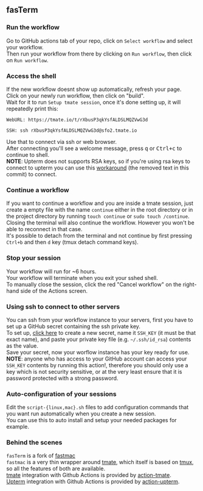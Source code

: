 ## fasTerm

### Run the workflow
Go to GitHub actions tab of your repo, click on `Select workflow` and select your workflow.\
Then run your workflow from there by clicking on `Run workflow`, then click on `Run workflow`.

### Access the shell
If the new workflow doesnt show up automatically, refresh your page.\
Click on your newly run workflow, then click on "build".\
Wait for it to run `Setup tmate session`, once it's done setting up, it will repeatedly print this:
```
WebURL: https://tmate.io/t/rXbusP3qkYsfALDSLMQZVwG3d

SSH: ssh rXbusP3qkYsfALDSLMQZVwG3d@sfo2.tmate.io
```
Use that to connect via ssh or web browser.\
After connecting you'll see a welcome message, press <kbd>q</kbd> or <kbd>Ctrl+c</kbd> to continue to shell.\
**NOTE**: Upterm does not supports RSA keys, so if you're using rsa keys to connect to upterm you can use this [workaround](https://github.com/owenthereal/upterm/commit/0f410ca8f3f88119a570adf13dae37d9817ae894) (the removed text in this commit) to connect.

### Continue a workflow
If you want to continue a workflow and you are inside a tmate session, just create a empty file with the name `continue` either in the root directory or in the project directory by running `touch continue` or `sudo touch /continue`.\
Closing the terminal will also continue the workflow. However you won't be able to reconnect in that case.\
It's possible to detach from the terminal and not continue by first pressing `Ctrl+b` and then `d` key (tmux detach command keys).

### Stop your session
Your workflow will run for ~6 hours.\
Your workflow will terminate when you exit your sshed shell.\
To manually close the session, click the red "Cancel workflow" on the right-hand side of the Actions screen.

### Using ssh to connect to other servers
You can ssh from your workflow instance to your servers, first you have to set up a GitHub secret containing the ssh private key.\
To set up, [click here](../../settings/secrets/new) to create a new secret, name it `SSH_KEY` (it must be that exact name), and paste your private key file (e.g. `~/.ssh/id_rsa`) contents as the value.\
Save your secret, now your worflow instance has your key ready for use.\
**NOTE**: anyone who has access to your GitHub account can access your `SSH_KEY` contents by running this action!, therefore you should only use a key which is not security sensitive, or at the very least ensure that it is password protected with a strong password.

### Auto-configuration of your sessions
Edit the `script-{linux,mac}.sh` files to add configuration commands that you want run automatically when you create a new session.\
You can use this to auto install and setup your needed packages for example.

### Behind the scenes
`fasTerm` is a fork of [fastmac](https://github.com/jph00/fastmac)\
`fastmac` is a very thin wrapper around [tmate](https://tmate.io/), which itself is based on [tmux](https://github.com/tmux/tmux/wiki), so all the features of both are available.\
[tmate](https://tmate.io) integration with Github Actions is provided by [action-tmate](https://github.com/mxschmitt/action-tmate).\
[Upterm](https://upterm.dev) integration with Github Actions is provided by [action-upterm](https://github.com/lhotari/action-upterm).

